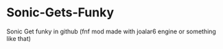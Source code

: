 # Sonic-Gets-Funky
Sonic Get funky in github (fnf mod made with joalar6 engine or something like that)
